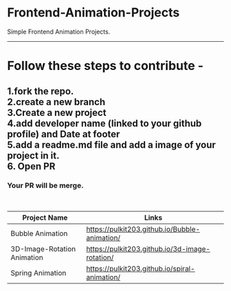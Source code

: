 # Frontend-Animation-Projects
Simple Frontend Animation Projects.

---------
# Follow these steps to contribute -
1.fork the repo.
<br/>
2.create a new branch 
<br/>
3.Create a new project
<br/>
4.add developer name (linked to your github profile) and Date at footer 
<br/>
5.add a readme.md file and add a image of your project in it.
<br/>
6. Open PR
<br/>
----------
### Your PR will be merge.
<br/>



| Project Name  |                    Links                              |
| ------------- | ----------------------------------------------        |
|   Bubble Animation     |  https://pulkit203.github.io/Bubble-animation/       | 
|   3D-Image-Rotation Animation     |  https://pulkit203.github.io/3d-image-rotation/   | 
|   Spring Animation     |  https://pulkit203.github.io/spiral-animation/        | 


